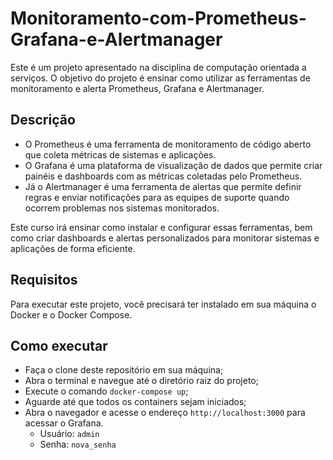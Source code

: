 # Monitoramento-com-Prometheus-Grafana-e-Alertmanager

Este é um projeto apresentado na disciplina de computação orientada a serviços. O objetivo do projeto é ensinar como utilizar as ferramentas de monitoramento e alerta Prometheus, Grafana e Alertmanager.

## Descrição

- O Prometheus é uma ferramenta de monitoramento de código aberto que coleta métricas de sistemas e aplicações.
- O Grafana é uma plataforma de visualização de dados que permite criar painéis e dashboards com as métricas coletadas pelo Prometheus.
- Já o Alertmanager é uma ferramenta de alertas que permite definir regras e enviar notificações para as equipes de suporte quando ocorrem problemas nos sistemas monitorados.

Este curso irá ensinar como instalar e configurar essas ferramentas, bem como criar dashboards e alertas personalizados para monitorar sistemas e aplicações de forma eficiente.

## Requisitos

Para executar este projeto, você precisará ter instalado em sua máquina o Docker e o Docker Compose.

## Como executar

- Faça o clone deste repositório em sua máquina;
- Abra o terminal e navegue até o diretório raiz do projeto;
- Execute o comando `docker-compose up`;
- Aguarde até que todos os containers sejam iniciados;
- Abra o navegador e acesse o endereço `http://localhost:3000` para acessar o Grafana.
  - Usuário: `admin`
  - Senha: `nova_senha`
